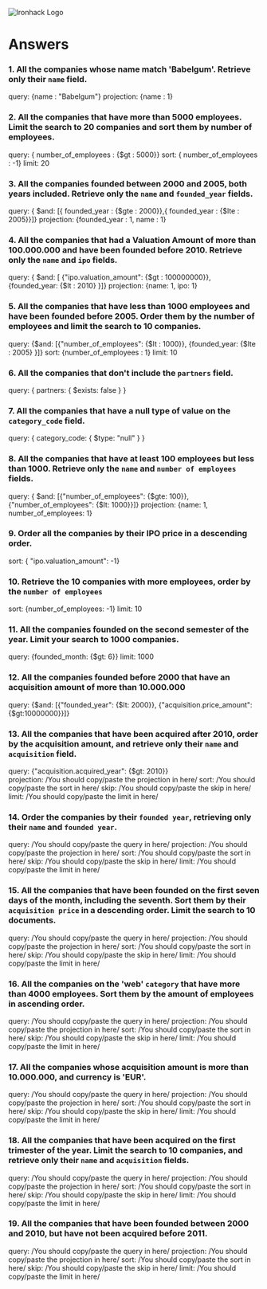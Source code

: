 ![Ironhack Logo](https://i.imgur.com/1QgrNNw.png)

# Answers

### 1. All the companies whose name match 'Babelgum'. Retrieve only their `name` field.

query: {name : "Babelgum"}
projection: {name : 1}

### 2. All the companies that have more than 5000 employees. Limit the search to 20 companies and sort them by **number of employees**.

query: { number_of_employees : {$gt : 5000}}
sort: { number_of_employees : -1}
limit: 20

### 3. All the companies founded between 2000 and 2005, both years included. Retrieve only the `name` and `founded_year` fields.

query: { $and: [{ founded_year : {$gte : 2000}},{ founded_year : {$lte : 2005}}]}
projection: {founded_year : 1, name : 1}

### 4. All the companies that had a Valuation Amount of more than 100.000.000 and have been founded before 2010. Retrieve only the `name` and `ipo` fields.

query: { $and: [ {"ipo.valuation_amount": {$gt : 100000000}}, {founded_year: {$lt : 2010} }]}
projection: {name: 1, ipo: 1}

### 5. All the companies that have less than 1000 employees and have been founded before 2005. Order them by the number of employees and limit the search to 10 companies.

query: {$and: [{"number_of_employees": {$lt : 1000}}, {founded_year: {$lte : 2005} }]}
sort: {number_of_employees : 1}
limit: 10

### 6. All the companies that don't include the `partners` field.

query: { partners: { $exists: false } }

### 7. All the companies that have a null type of value on the `category_code` field.

query: { category_code: { $type: "null"  } }

### 8. All the companies that have at least 100 employees but less than 1000. Retrieve only the `name` and `number of employees` fields.

query: { $and: [{"number_of_employees": {$gte: 100}}, {"number_of_employees": {$lt: 1000}}]}
projection: {name: 1, number_of_employees: 1}

### 9. Order all the companies by their IPO price in a descending order.

sort: { "ipo.valuation_amount": -1}

### 10. Retrieve the 10 companies with more employees, order by the `number of employees`

sort: {number_of_employees: -1}
limit: 10

### 11. All the companies founded on the second semester of the year. Limit your search to 1000 companies.

query: {founded_month: {$gt: 6}}
limit: 1000

### 12. All the companies founded before 2000 that have an acquisition amount of more than 10.000.000

query: {$and: [{"founded_year": {$lt: 2000}}, {"acquisition.price_amount": {$gt:10000000}}]}

### 13. All the companies that have been acquired after 2010, order by the acquisition amount, and retrieve only their `name` and `acquisition` field.

query: {"acquisition.acquired_year": {$gt: 2010}}   
projection: /You should copy/paste the projection in here/
sort: /You should copy/paste the sort in here/
skip: /You should copy/paste the skip in here/
limit: /You should copy/paste the limit in here/

### 14. Order the companies by their `founded year`, retrieving only their `name` and `founded year`.

query: /You should copy/paste the query in here/
projection: /You should copy/paste the projection in here/
sort: /You should copy/paste the sort in here/
skip: /You should copy/paste the skip in here/
limit: /You should copy/paste the limit in here/

### 15. All the companies that have been founded on the first seven days of the month, including the seventh. Sort them by their `acquisition price` in a descending order. Limit the search to 10 documents.

query: /You should copy/paste the query in here/
projection: /You should copy/paste the projection in here/
sort: /You should copy/paste the sort in here/
skip: /You should copy/paste the skip in here/
limit: /You should copy/paste the limit in here/

### 16. All the companies on the 'web' `category` that have more than 4000 employees. Sort them by the amount of employees in ascending order.

query: /You should copy/paste the query in here/
projection: /You should copy/paste the projection in here/
sort: /You should copy/paste the sort in here/
skip: /You should copy/paste the skip in here/
limit: /You should copy/paste the limit in here/

### 17. All the companies whose acquisition amount is more than 10.000.000, and currency is 'EUR'.

query: /You should copy/paste the query in here/
projection: /You should copy/paste the projection in here/
sort: /You should copy/paste the sort in here/
skip: /You should copy/paste the skip in here/
limit: /You should copy/paste the limit in here/

### 18. All the companies that have been acquired on the first trimester of the year. Limit the search to 10 companies, and retrieve only their `name` and `acquisition` fields.

query: /You should copy/paste the query in here/
projection: /You should copy/paste the projection in here/
sort: /You should copy/paste the sort in here/
skip: /You should copy/paste the skip in here/
limit: /You should copy/paste the limit in here/

### 19. All the companies that have been founded between 2000 and 2010, but have not been acquired before 2011.

query: /You should copy/paste the query in here/
projection: /You should copy/paste the projection in here/
sort: /You should copy/paste the sort in here/
skip: /You should copy/paste the skip in here/
limit: /You should copy/paste the limit in here/
